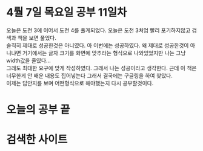 # 4뤌 7일 목요일 공부 11일차
오늘은 도전 3에 이어서 도전 4를 풀게되었다. 오늘은 도전 3처엄 빨리 포기하지않고 검색과 책을 보면 풀었다.
<br> 솔직히 제대로 성공한것은 아니였다. 아 이번에는 성공하였다. 왜 제대로 성공한것이 아니냐면 거기에서는 글자 크기를 화면에 맞추라는 형식으로 나와있었지만 나는 그냥 width값을 줄였다...<br>
그래도 최대한 요구에 맞게 작성하였다. 그래서 나는 성공이라고 생각한다. 근데 이 책은 너무한게 안 배운 내용도 집어넣는다 그래서 결국에는 구글링을 하여 찾았다.<br>
이제는 답안지를 보며 어떤형식으로 해야했는지 다시 공부할것이다.
# 오늘의 공부 끝
# <a herf = "ttps://yuuj.tistory.com/45" target=_blank>검색한 사이트</a> 
